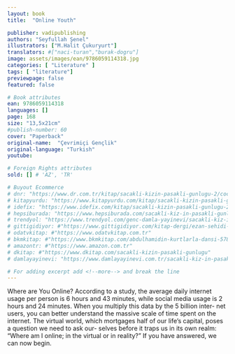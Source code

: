 ```yaml
---
layout: book
title:  "Online Youth"

publisher: vadipublishing
authors: "Seyfullah Şenel"
illustrators: ["M.Halit Çukuryurt"]
translators: #["naci-turan","burak-dogru"]
image: assets/images/ean/9786059114318.jpg
categories: [ "Literature" ]
tags: [ "literature"]
previewpage: false
featured: false

# Book attributes
ean: 9786059114318
languages: []
page: 168
size: "13,5x21cm"
#publish-number: 60
cover: "Paperback"
original-name:  "Çevrimiçi Gençlik"
original-language: "Turkish"
youtube:

# Foreign Rights attributes
sold: [] # 'AZ', 'TR'

# Buyout Ecommerce
# dnr: "https://www.dr.com.tr/kitap/sacakli-kizin-pasakli-gunlugu-2/cocuk-ve-genclik/genclik-10-yas/roman-oyku/urunno=0001893059001"
# kitapyurdu: "https://www.kitapyurdu.com/kitap/sacakli-kizin-pasakli-gunlugu-2-/560122.html&filter_name=Sa%C3%A7akl%C4%B1+K%C4%B1z%27%C4%B1n+Pasakl%C4%B1+G%C3%BCnl%C3%BC%C4%9F%C3%BC+2"
# idefix: "https://www.idefix.com/kitap/sacakli-kizin-pasakli-gunlugu-2/cocuk-ve-genclik/genclik-10-yas/roman-oyku/urunno=0001893059001"
# hepsiburada: "https://www.hepsiburada.com/sacakli-kiz-in-pasakli-gunlugu-2-damla-yayinevi-p-HBV000012ER86"
# trendyol: "https://www.trendyol.com/genc-damla-yayinevi/sacakli-kiz-in-pasakli-gunlugu-2-p-54825777"
# gittigidiyor: #"https://www.gittigidiyor.com/kitap-dergi/ezan-sehidi-adnan-menderes_pdp_732728793"
# odatvkitap: #"https://www.odatvkitap.com.tr"
# bkmkitap: #"https://www.bkmkitap.com/abdulhamidin-kurtlarla-dansi-578226"
# amazontr: #"https://www.amazon.com.tr"
# dkitap: #"https://www.dkitap.com/sacakli-kizin-pasakli-gunlugu"
# damlayayinevi: "https://www.damlayayinevi.com.tr/sacakli-kiz-in-pasakli-gunlugu-2-bu-iste-bi-terslik-var"

# For adding excerpt add <!--more--> and break the line
---
```

Where are You Online?
According to a study, the average daily internet
usage per person is 6 hours and 43 minutes, while
social media usage is 2 hours and 24 minutes.
When you multiply this data by the 5 billion inter-
net users, you can better understand the massive
scale of time spent on the internet.
The virtual world, which mortgages half of our
life’s capital, poses a question we need to ask our-
selves before it traps us in its own realm:
“Where am I online; in the virtual or in reality?”
If you have answered, we can now begin.
<!--more--> 

